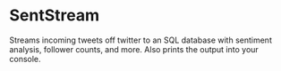 # SentStream
Streams incoming tweets off twitter to an SQL database with sentiment analysis, follower counts, and more. Also prints the output into your console. 

